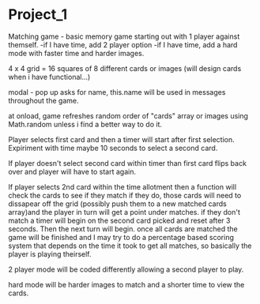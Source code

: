 # Project_1

Matching game - basic memory game
starting out with 1 player against themself. 
-if I have time, add 2 player option 
-if I have time, add a hard mode with faster time and harder images.

4 x 4 grid = 16 squares of 8 different cards or images (will design cards when i have functional...)

modal - pop up asks for name, this.name will be used in messages throughout the game.

at onload, game refreshes random order of "cards" array or images using Math.random unless i find a better way to do it. 

Player selects first card and then a timer will start after first selection. Expiriment with time maybe 10 seconds to select a second card.

If player doesn't select second card within timer than first card flips back over and player will have to start again.

If player selects 2nd card within the time allotment then a function will check the cards to see if they match if they do, those cards will need to dissapear off the grid (possibly push them to a new matched cards array)and the player in turn will get a point under matches. 
if they don't match a timer will begin on the second card picked and reset after 3 seconds. Then the next turn will begin.
once all cards are matched the game will be finished and I may try to do a percentage based scoring system that depends on the time it took to get all matches, so basically the player is playing theirself. 

2 player mode will be coded differently allowing a second player to play.

hard mode will be harder images to match and a shorter time to view the cards.
